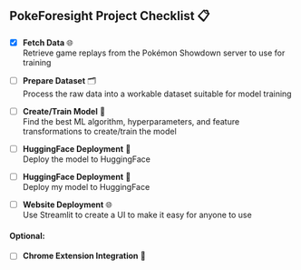 ## PokeForesight Project Checklist 📋

- [x] **Fetch Data** 🌐  
  Retrieve game replays from the Pokémon Showdown server to use for training

- [ ] **Prepare Dataset** 🗂️  
  Process the raw data into a workable dataset suitable for model training

- [ ] **Create/Train Model** 🔧  
  Find the best ML algorithm, hyperparameters, and feature transformations to create/train the model

- [ ] **HuggingFace Deployment** 🤗  
  Deploy the model to HuggingFace

- [ ] **HuggingFace Deployment** 🤗  
  Deploy my model to HuggingFace

- [ ] **Website Deployment** 🌐  
  Use Streamlit to create a UI to make it easy for anyone to use

#### Optional: 
- [ ] **Chrome Extension Integration** 🚀
